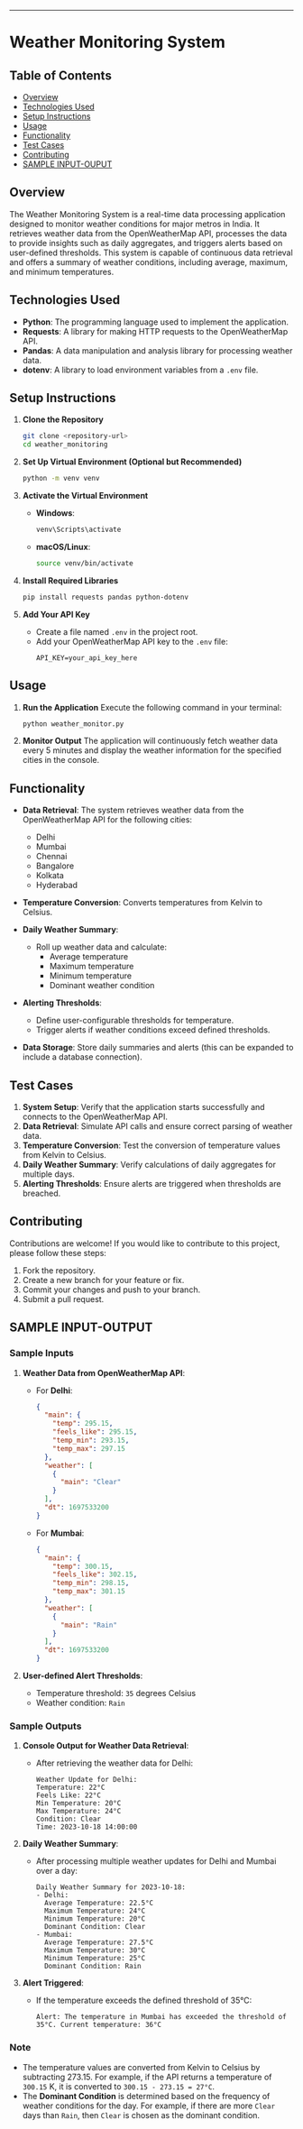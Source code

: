

---

# Weather Monitoring System

## Table of Contents
- [Overview](#overview)
- [Technologies Used](#technologies-used)
- [Setup Instructions](#setup-instructions)
- [Usage](#usage)
- [Functionality](#functionality)
- [Test Cases](#test-cases)
- [Contributing](#contributing)
- [SAMPLE INPUT-OUPUT](#SAMPLEINPUT-OUTPUT)

## Overview
The Weather Monitoring System is a real-time data processing application designed to monitor weather conditions for major metros in India. It retrieves weather data from the OpenWeatherMap API, processes the data to provide insights such as daily aggregates, and triggers alerts based on user-defined thresholds. This system is capable of continuous data retrieval and offers a summary of weather conditions, including average, maximum, and minimum temperatures.

## Technologies Used
- **Python**: The programming language used to implement the application.
- **Requests**: A library for making HTTP requests to the OpenWeatherMap API.
- **Pandas**: A data manipulation and analysis library for processing weather data.
- **dotenv**: A library to load environment variables from a `.env` file.

## Setup Instructions

1. **Clone the Repository**
   ```bash
   git clone <repository-url>
   cd weather_monitoring
   ```

2. **Set Up Virtual Environment (Optional but Recommended)**
   ```bash
   python -m venv venv
   ```

3. **Activate the Virtual Environment**
   - **Windows**:
     ```bash
     venv\Scripts\activate
     ```
   - **macOS/Linux**:
     ```bash
     source venv/bin/activate
     ```

4. **Install Required Libraries**
   ```bash
   pip install requests pandas python-dotenv
   ```

5. **Add Your API Key**
   - Create a file named `.env` in the project root.
   - Add your OpenWeatherMap API key to the `.env` file:
     ```plaintext
     API_KEY=your_api_key_here
     ```

## Usage

1. **Run the Application**
   Execute the following command in your terminal:
   ```bash
   python weather_monitor.py
   ```

2. **Monitor Output**
   The application will continuously fetch weather data every 5 minutes and display the weather information for the specified cities in the console.

## Functionality

- **Data Retrieval**: The system retrieves weather data from the OpenWeatherMap API for the following cities:
  - Delhi
  - Mumbai
  - Chennai
  - Bangalore
  - Kolkata
  - Hyderabad

- **Temperature Conversion**: Converts temperatures from Kelvin to Celsius.

- **Daily Weather Summary**:
  - Roll up weather data and calculate:
    - Average temperature
    - Maximum temperature
    - Minimum temperature
    - Dominant weather condition

- **Alerting Thresholds**:
  - Define user-configurable thresholds for temperature.
  - Trigger alerts if weather conditions exceed defined thresholds.

- **Data Storage**: Store daily summaries and alerts (this can be expanded to include a database connection).

## Test Cases

1. **System Setup**: Verify that the application starts successfully and connects to the OpenWeatherMap API.
2. **Data Retrieval**: Simulate API calls and ensure correct parsing of weather data.
3. **Temperature Conversion**: Test the conversion of temperature values from Kelvin to Celsius.
4. **Daily Weather Summary**: Verify calculations of daily aggregates for multiple days.
5. **Alerting Thresholds**: Ensure alerts are triggered when thresholds are breached.

## Contributing
Contributions are welcome! If you would like to contribute to this project, please follow these steps:
1. Fork the repository.
2. Create a new branch for your feature or fix.
3. Commit your changes and push to your branch.
4. Submit a pull request.




## SAMPLE INPUT-OUTPUT

### Sample Inputs

1. **Weather Data from OpenWeatherMap API**:
   - For **Delhi**:
     ```json
     {
       "main": {
         "temp": 295.15,
         "feels_like": 295.15,
         "temp_min": 293.15,
         "temp_max": 297.15
       },
       "weather": [
         {
           "main": "Clear"
         }
       ],
       "dt": 1697533200
     }
     ```
   - For **Mumbai**:
     ```json
     {
       "main": {
         "temp": 300.15,
         "feels_like": 302.15,
         "temp_min": 298.15,
         "temp_max": 301.15
       },
       "weather": [
         {
           "main": "Rain"
         }
       ],
       "dt": 1697533200
     }
     ```
   
2. **User-defined Alert Thresholds**:
   - Temperature threshold: `35` degrees Celsius
   - Weather condition: `Rain`

### Sample Outputs

1. **Console Output for Weather Data Retrieval**:
   - After retrieving the weather data for Delhi:
     ```
     Weather Update for Delhi:
     Temperature: 22°C
     Feels Like: 22°C
     Min Temperature: 20°C
     Max Temperature: 24°C
     Condition: Clear
     Time: 2023-10-18 14:00:00
     ```

2. **Daily Weather Summary**:
   - After processing multiple weather updates for Delhi and Mumbai over a day:
     ```
     Daily Weather Summary for 2023-10-18:
     - Delhi:
       Average Temperature: 22.5°C
       Maximum Temperature: 24°C
       Minimum Temperature: 20°C
       Dominant Condition: Clear
     - Mumbai:
       Average Temperature: 27.5°C
       Maximum Temperature: 30°C
       Minimum Temperature: 25°C
       Dominant Condition: Rain
     ```

3. **Alert Triggered**:
   - If the temperature exceeds the defined threshold of 35°C:
     ```
     Alert: The temperature in Mumbai has exceeded the threshold of 35°C. Current temperature: 36°C
     ```

### Note
- The temperature values are converted from Kelvin to Celsius by subtracting 273.15. For example, if the API returns a temperature of `300.15` K, it is converted to `300.15 - 273.15 = 27°C`.
- The **Dominant Condition** is determined based on the frequency of weather conditions for the day. For example, if there are more `Clear` days than `Rain`, then `Clear` is chosen as the dominant condition.


